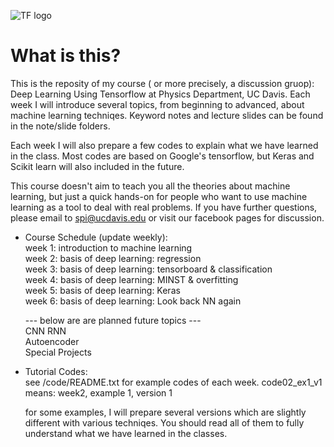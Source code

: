 ![TF logo](https://github.com/pipidog/MLclass/raw/master/notes/TF_logo_no_shadow_1.png)
# What is this?
This is the reposity of my course ( or more precisely, 
a discussion gruop): Deep Learning Using Tensorflow at Physics Department, 
UC Davis. Each week I will introduce several topics, from beginning to 
advanced, about machine learning techniqes. Keyword notes and lecture 
slides can be found in the note/slide folders.          

Each week I will also prepare a few codes to explain what we have learned 
in the class. Most codes are based on Google's tensorflow, but Keras 
and Scikit learn will also included in the future.      

This course doesn't aim to teach you all the theories about machine learning, 
but just a quick hands-on for people who want to use machine learning as a 
tool to deal with real problems. If you have further questions, please email
to spi@ucdavis.edu or visit our facebook pages for discussion.

* Course Schedule (update weekly):          
    week 1: introduction to machine learning             
    week 2: basis of deep learning: regression            
    week 3: basis of deep learning: tensorboard & classification    
    week 4: basis of deep learning: MINST & overfitting             
    week 5: basis of deep learning: Keras       
    week 6: basis of deep learning: Look back NN again      
    
    --- below are are planned future topics ---        
            CNN 
            RNN     
            Autoencoder    
            Special Projects        
                
* Tutorial Codes:   
    see /code/README.txt for example codes of each week. 
    code02_ex1_v1 means: week2, example 1, version 1    
    
    for some examples, I will prepare several versions which are slightly
    different with various techniqes. You should read all of them to fully
    understand what we have learned in the classes. 
    
